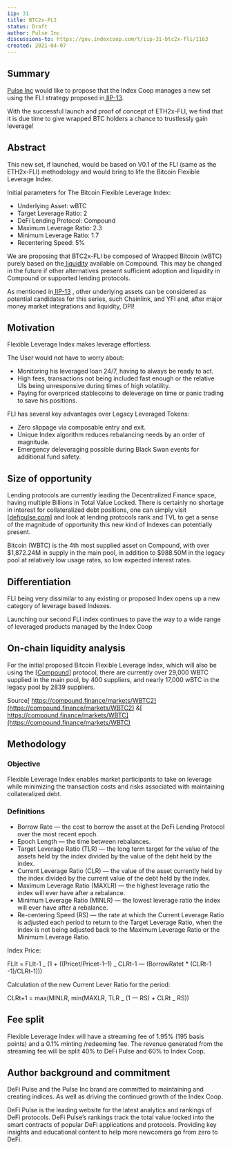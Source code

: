 ```yaml
---
iip: 31
title: BTC2x-FLI
status: Draft
author: Pulse Inc.
discussions-to: https://gov.indexcoop.com/t/iip-31-btc2x-fli/1163
created: 2021-04-07
---
```


## Summary

[Pulse Inc](https://pulse.inc/) would like to propose that the Index Coop manages a new set using the FLI strategy proposed in[ IIP-13](https://gov.indexcoop.com/t/iip-13-flexible-leverage-index/717).

With the successful launch and proof of concept of ETH2x-FLI, we find that it is due time to give wrapped BTC holders a chance to trustlessly gain leverage!

## Abstract

This new set, if launched, would be based on V0.1 of the FLI (same as the ETH2x-FLI) methodology and would bring to life the Bitcoin Flexible Leverage Index.

Initial parameters for The Bitcoin Flexible Leverage Index:

- Underlying Asset: wBTC
- Target Leverage Ratio: 2
- DeFi Lending Protocol: Compound
- Maximum Leverage Ratio: 2.3
- Minimum Leverage Ratio: 1.7
- Recentering Speed: 5%

We are proposing that BTC2x-FLI be composed of Wrapped Bitcoin (wBTC) purely based on the[ liquidity](https://compound.finance/markets/WBTC2) available on Compound. This may be changed in the future if other alternatives present sufficient adoption and liquidity in Compound or supported lending protocols.

As mentioned in[ IIP-13](https://gov.indexcoop.com/t/iip-13-flexible-leverage-index/717) , other underlying assets can be considered as potential candidates for this series, such Chainlink, and YFI and, after major money market integrations and liquidity, DPI!

## Motivation

Flexible Leverage Index makes leverage effortless.

The User would not have to worry about:

- Monitoring his leveraged loan 24/7, having to always be ready to act.
- High fees, transactions not being included fast enough or the relative UIs being unresponsive during times of high volatility.
- Paying for overpriced stablecoins to deleverage on time or panic trading to save his positions.

FLI has several key advantages over Legacy Leveraged Tokens:

- Zero slippage via composable entry and exit.
- Unique Index algorithm reduces rebalancing needs by an order of magnitude.
- Emergency deleveraging possible during Black Swan events for additional fund safety.

## Size of opportunity

Lending protocols are currently leading the Decentralized Finance space, having multiple Billions in Total Value Locked. There is certainly no shortage in interest for collateralized debt positions, one can simply visit [[defipulse.com](https://defipulse.com/)] and look at lending protocols rank and TVL to get a sense of the magnitude of opportunity this new kind of Indexes can potentially present.

Bitcoin (WBTC) is the 4th most supplied asset on Compound, with over $1,872.24M in supply in the main pool, in addition to $988.50M in the legacy pool at relatively low usage rates, so low expected interest rates.

## Differentiation

FLI being very dissimilar to any existing or proposed Index opens up a new category of leverage based Indexes.

Launching our second FLI index continues to pave the way to a wide range of leveraged products managed by the Index Coop

## On-chain liquidity analysis

For the initial proposed Bitcoin Flexible Leverage Index, which will also be using the [[Compound](https://compound.finance/)] protocol, there are currently over 29,000 WBTC supplied in the main pool, by 400 suppliers, and nearly 17,000 wBTC in the legacy pool by 2839 suppliers.

Source[ https://compound.finance/markets/WBTC2](https://compound.finance/markets/WBTC2) &[ https://compound.finance/markets/WBTC](https://compound.finance/markets/WBTC)

## Methodology

### Objective

Flexible Leverage Index enables market participants to take on leverage while minimizing the transaction costs and risks associated with maintaining collateralized debt.

### Definitions

- Borrow Rate — the cost to borrow the asset at the DeFi Lending Protocol over the most recent epoch.
- Epoch Length — the time between rebalances.
- Target Leverage Ratio (TLR) — the long term target for the value of the assets held by the index divided by the value of the debt held by the index.
- Current Leverage Ratio (CLR) — the value of the asset currently held by the index divided by the current value of the debt held by the index.
- Maximum Leverage Ratio (MAXLR) — the highest leverage ratio the index will ever have after a rebalance.
- Minimum Leverage Ratio (MINLR) — the lowest leverage ratio the index will ever have after a rebalance.
- Re-centering Speed (RS) — the rate at which the Current Leverage Ratio is adjusted each period to return to the Target Leverage Ratio, when the index is not being adjusted back to the Maximum Leverage Ratio or the Minimum Leverage Ratio.

Index Price:

FLIt = FLIt-1 _ (1 + ((Pricet/Pricet-1–1) _ CLRt-1 — (BorrowRatet \* (CLRt-1 -1)/CLRt-1)))

Calculation of the new Current Lever Ratio for the period:

CLRt+1 = max(MINLR, min(MAXLR, TLR _ (1 — RS) + CLRt _ RS))

## Fee split

Flexible Leverage Index will have a streaming fee of 1.95% (195 basis points) and a 0.1% minting /redeeming fee. The revenue generated from the streaming fee will be split 40% to DeFi Pulse and 60% to Index Coop.

## Author background and commitment

DeFi Pulse and the Pulse Inc brand are committed to maintaining and creating indices. As well as driving the continued growth of the Index Coop.

DeFi Pulse is the leading website for the latest analytics and rankings of DeFi protocols. DeFi Pulse’s rankings track the total value locked into the smart contracts of popular DeFi applications and protocols. Providing key insights and educational content to help more newcomers go from zero to DeFi.
